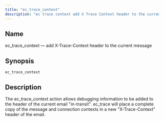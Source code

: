 ```yaml
---
title: "ec_trace_context"
description: "ec trace context add X Trace Context header to the current message ec trace context The ec trace context action allows debugging information to be added to the header of the current email in transit ec trace will place a complete copy of the message and connection contexts in a..."
---
```


<a name="sieve.ref.ec_trace_context"></a> 
## Name

ec_trace_context — add X-Trace-Context header to the current message

## Synopsis

`ec_trace_context`

<a name="idp30711920"></a> 
## Description

The ec_trace_context action allows debugging information to be added to the header of the current email "in-transit". ec_trace will place a complete copy of the message and connection contexts in a new "X-Trace-Context" header of the email.